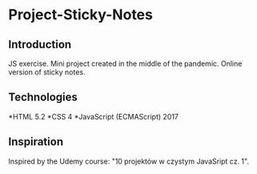 # Project-Sticky-Notes

## Introduction

JS exercise.
Mini project created in the middle of the pandemic. Online version of sticky notes.

## Technologies

*HTML 5.2
*CSS 4
*JavaScript (ECMAScript) 2017

## Inspiration

Inspired by the Udemy course: "10 projektów w czystym JavaSript cz. 1".

